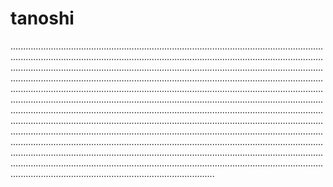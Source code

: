 # tanoshi

.................................................................................................................................................................................................................................................................................................................................................................................................................................................................................................................................................................................................................................................................................................................................................................................................................................................................................................................................................................................................................................................................................................................................................................................................................................................................................................................................................................................................................................................................................................................................................................................................................................
